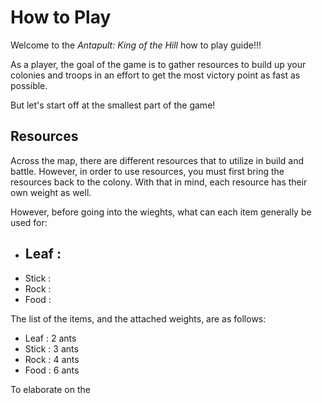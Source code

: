 # How to Play 

Welcome to the *Antapult: King of the Hill* how to play guide!!!

As a player, the goal of the game is to gather resources to build up your colonies and troops in an effort to get the most victory point as fast as possible.

But let's start off at the smallest part of the game!

## Resources

Across the map, there are different resources that to utilize in build and battle. However, in order to use resources, you must first bring the resources back to the colony. With that in mind, each resource has their own weight as well.

However, before going into the wieghts, what can each item generally be used for:

- Leaf :
  - 
- Stick : 
- Rock :
- Food :

The list of the items, and the attached weights, are as follows:

- Leaf : 2 ants
- Stick : 3 ants
- Rock : 4 ants
- Food : 6 ants

To elaborate on the 

